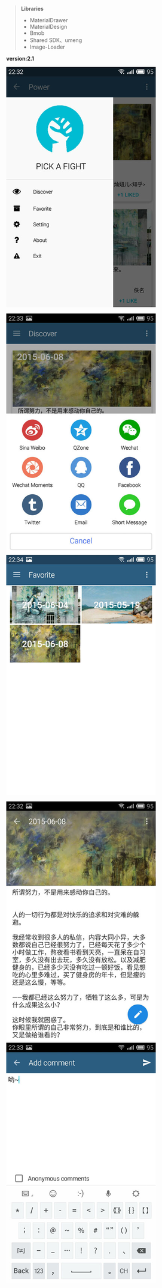 > **Libraries**
> 
> 	 - MaterialDrawer
> 	 - MaterialDesign
> 	 - Bmob
> 	 - Shared SDK、umeng
> 	 - Image-Loader

**version:2.1**

![navigation](https://github.com/ng2Kaming/Power/blob/master/img/S50623-223245.jpg)

![share](https://github.com/ng2Kaming/Power/blob/master/img/S50623-223308.jpg) ![collect](https://github.com/ng2Kaming/Power/blob/master/img/S50623-223402.jpg)

![content](https://github.com/ng2Kaming/Power/blob/master/img/S50623-223300.jpg) ![comment](https://github.com/ng2Kaming/Power/blob/master/img/S50623-223337.jpg)



